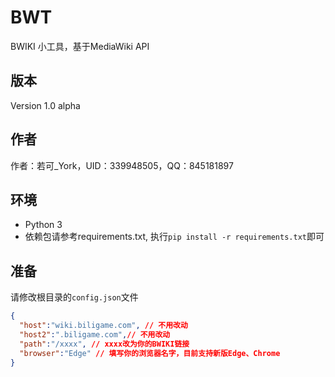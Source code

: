# BWT

BWIKI 小工具，基于MediaWiki API

## 版本

Version 1.0 alpha

## 作者

作者：若可_York，UID：339948505，QQ：845181897

## 环境

* Python 3
* 依赖包请参考requirements.txt, 执行`pip install -r requirements.txt`即可

## 准备

请修改根目录的`config.json`文件

```json
{
  "host":"wiki.biligame.com", // 不用改动
  "host2":".biligame.com",// 不用改动
  "path":"/xxxx", // xxxx改为你的BWIKI链接
  "browser":"Edge" // 填写你的浏览器名字，目前支持新版Edge、Chrome
}
```
